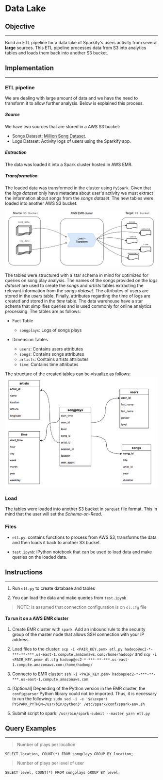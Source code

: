 # Data Lake

## Objective

---

Build an ETL pipeline for a data lake of Sparkify's users activity from several **large** sources. This ETL pipeline processes data from S3 into analytics tables and loads them back into another S3 bucket.

## Implementation

---

### ETL pipeline

We are dealing with large amount of data and we have the need to transform it to allow further analysis. Below is explained this process.

##### Source
We have two sources that are stored in a AWS S3 bucket: 
- Songs Dataset: [Million Song Dataset](http://millionsongdataset.com/).
- Logs Dataset: Activity logs of users using the Sparkify app.

##### Extraction
The data was loaded it into a Spark cluster hosted in AWS EMR.


##### Transformation
The loaded data was transformed in the cluster using `PySpark`. Given that the *logs dataset* only have metadata about user's activity we must extract the information about songs from the *songs dataset*. The new tables were loaded into another AWS S3 bucket. 

![etl](diagram01.png)

The tables were structured with a star schema in mind for optimized for queries on song play analysis. The names of the songs provided on the *logs dataset* are used to create the *songs* and *artists* tables extracting the relevant information from the *songs dataset*. The attributes of users are stored in the *users* table. Finally, attributes regarding the time of logs are created and stored in the *time* table. The data warehouse have a star schema that simplifies queries and is used commonly for online analytics processing. The tables are as follows:

- Fact Table
    - `songplays`: Logs of songs plays 
    
- Dimension Tables
    - `users`: Contains users attributes
    - `songs`: Contains songs attributes
    - `artists`: Contains artists attributes
    - `time`: Contains time attributes

The structure of the created tables can be visualize as follows:
![Schema](diagram02.png)

### Load

The tables were loaded into another S3 bucket in `parquet` file format. This in mind that the user will set the *Schema-on-Read*.

### Files

- `etl.py`: contains functions to process from AWS S3, transforms the data and then loads it back to another S3 bucket.

- `test.ipynb`: iPython notebook that can be used to load data and make queries on the loaded data.

## Instructions

---

1. Run `etl.py` to create database and tables

2. You can load the data and make queries from `test.ipynb`

> NOTE: Is assumed that connection configuration is on `dl.cfg` file

#### To run it on a AWS EMR cluster

1. Create EMR cluster with `spark`. Add an inbound rule to the security group of the master node that allows SSH connection with your IP address.

2. Load files to the cluster: `scp -i <PAIR_KEY.pem> etl.py hadoop@ec2-*-***-**-***.us-east-1.compute.amazonaws.com:/home/hadoop/` and `scp -i <PAIR_KEY.pem> dl.cfg hadoop@ec2-*-***-**-***.us-east-1.compute.amazonaws.com:/home/hadoop/`

3. Connecto to EMR cluster: `ssh -i <PAIR_KEY.pem> hadoop@ec2-*-***-**-***.us-east-1.compute.amazonaws.com`

4. [Optional] Depending of the Python version in the EMR cluster, the `configparser` Python library could not be imported. Thus, it is necessary to run the following: `sudo sed -i -e '$a\export PYSPARK_PYTHON=/usr/bin/python3' /etc/spark/conf/spark-env.sh`

5. Submit script to spark: `/usr/bin/spark-submit --master yarn etl.py`


## Query Examples

---

> Number of plays per location

```
SELECT location, COUNT(*) FROM songplays GROUP BY location;
```

> Number of plays per level of user

```
SELECT level, COUNT(*) FROM songplays GROUP BY level;
```